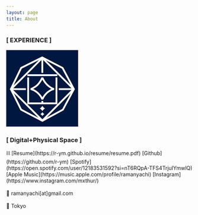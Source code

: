 ```yaml
---
layout: page
title: About
---
```

<h3>[ EXPERIENCE ]</h3>
<div class="row">
  <div class="column"><img src="images/work/elyah.png"></div>
  <div class="column"></div>
</div>

<h3>[ Digital+Physical Space ]</h3>
&#x26D3; [Resume](https://r-ym.github.io/resume/resume.pdf) [Github](https://github.com/r-ym) [Spotify](https://open.spotify.com/user/12183531592?si=nT6RQpA-TFS4TrjuIYmwlQ) [Apple Music](https://music.apple.com/profile/ramanyachi) [Instagram](https://www.instagram.com/mxthur/)
<br>
<br>
&#x1f48c; ramanyachi[at]gmail.com
<br>
<br>
&#x1F4CD; Tokyo
